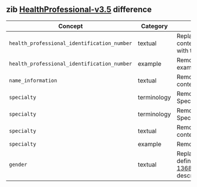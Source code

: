 ## zib [HealthProfessional-v3.5](https://zibs.nl/wiki/HealthProfessional-v3.5(2020EN)) difference

| Concept         | Category          | Description                             | 
|-----------------|-------------------|-----------------------------------------|
|`health_professional_identification_number` | textual | Replaced the Dutch context (UZI, AGB, BIG) with the NIDHI. |
|`health_professional_identification_number` | example| Removed the Dutch example. |
|`name_information` | textual | Removed the Dutch context. |
|`specialty` | terminology | Removed valueSet SpecialismeUZICodelijst. | 
|`specialty` | terminology | Removed valueSet SpecialismeAGBCodelijst. | 
|`specialty` | textual | Removed the Dutch context. |
|`specialty` | example | Removed the example. |
|`gender` | textual | Replaced incorrect definition ([zib ticket 1368](https://bits.nictiz.nl/browse/ZIB-1368)) and specified the description of gender. |


